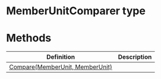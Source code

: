 <a name='T-Vsxmd-Units-MemberUnit-MemberUnitComparer'></a>
# MemberUnitComparer type



# Methods

| Definition | Description |
|-|-|
| [Compare(MemberUnit, MemberUnit)](/Vsxmd.Units.MemberUnit/MemberUnitComparer.md/#M-Vsxmd-Units-MemberUnit-MemberUnitComparer-Compare-Vsxmd-Units-MemberUnit,Vsxmd-Units-MemberUnit-) |  |
